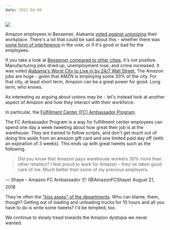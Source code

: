 ```yaml
---
date: 2021-04-09
---
```


![][giphy]

Amazon employees in Bessemer, Alabama [voted against unionizing][1] their
workplace.  There's a lot that could be said about this - whether there was
[some form of interference][2] in the vote, or if it's good or bad for the
employees.

If you take a look at [Bessemer compared to other cities][3], it's not
positive.  Manufacturing jobs dried up, unemployment rose, and crime increased.
It was voted [Alabama's Worst City to Live in by 24/7 Wall Street.][4]
The Amazon jobs are huge - given that AMZN is employing some 30% of the city.
For that city, at least short term, Amazon can be a great power for good.
Long term, who knows.

As interesting as arguing about unions may be - let's instead look at another
aspect of Amazon and how they interact with their workforce.

In particular, the [Fulfillment Center (FC) Ambassador Program][5].

The FC Ambassador Program is a way for fulfillment center employees can spend
one day a week tweeting about how great their job is at the warehouse.
They are trained to follow scripts, and don't get much out of doing this
aside from an amazon gift card and one limited paid day off
(with an expiration of 3 weeks).  This ends up with great tweets such as
the following.

> Did you know that Amazon pays warehouse workers 30% more than other
> retailers? I feel proud to work for Amazon – they've taken good
> care of me. Much better than some of my previous employers.

— Shaye – Amazon FC Ambassador 📦 (@AmazonFCShaye)
  August 21, 2018

They're often the ["kiss asses" of the departments][6].  Who can blame, them,
though?  Getting out of loading and unloading trucks for 10 hours and all
you have to do is write some tweets?  I'd be tempted, too.

We continue to slowly tread towards the Amazon dystopia we never wanted.

[giphy]: https://media.giphy.com/media/l0IyfjTLCd31N7xHq/giphy-downsized.gif

[1]: https://www.wsj.com/articles/amazon-is-ahead-in-union-vote-as-tallying-set-to-resume-11617960604
[2]: https://twitter.com/GrimKim/status/1380541382490738690
[3]: https://en.wikipedia.org/wiki/Bessemer,_Alabama#Economy
[4]: https://247wallst.com/special-report/2019/07/22/worst-cities-to-live-in-every-state-4/2/
[5]: https://www.businessinsider.com/amazon-employs-people-to-tweet-positively-about-warehouse-conditions-2018-8
[6]: https://twitter.com/readkrystalhu/status/1033112717589204994
